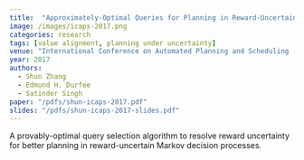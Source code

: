 ```yaml
---
title:  "Approximately-Optimal Queries for Planning in Reward-Uncertain Markov Decision Processes"
image: /images/icaps-2017.png
categories: research
tags: [value alignment, planning under uncertainty]
venue: "International Conference on Automated Planning and Scheduling (ICAPS)"
year: 2017
authors:
  - Shun Zhang
  - Edmund H. Durfee
  - Satinder Singh
paper: "/pdfs/shun-icaps-2017.pdf"
slides: "/pdfs/shun-icaps-2017-slides.pdf"
---
```

A provably-optimal query selection algorithm to resolve reward uncertainty for better planning in reward-uncertain Markov decision processes.

<!-- Also presented at _Multi-disciplinary Conference on Reinforcement Learning and Decision Making (RLDM)_, 2017. -->

